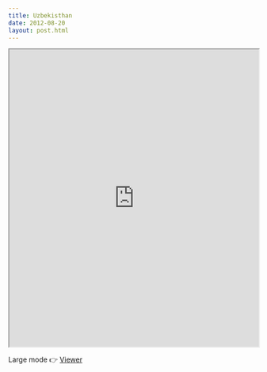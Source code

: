 ```yaml
---
title: Uzbekisthan
date: 2012-08-20
layout: post.html
---
```


<div class="mapParent">
    <iframe id="uzbekisthan"
        width="100%"
        height="600px"
        src="http://devseed.com/project-connect-visualizations/countries/uzbekisthan_map/">
    </iframe>
</div>

Large mode 👉 [Viewer](../../countries/uzbekisthan_map/)
